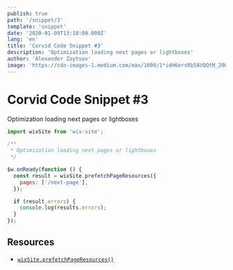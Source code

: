 ```yaml
---
publish: true
path: '/snippet/3'
template: 'snippet'
date: '2020-01-09T13:18:00.000Z'
lang: 'en'
title: 'Corvid Code Snippet #3'
description: 'Optimization loading next pages or lightboxes'
author: 'Alexander Zaytsev'
image: 'https://cdn-images-1.medium.com/max/1600/1*idH6ersRb5AVQQtM_20Hig.png'
---
```


# Corvid Code Snippet #3

Optimization loading next pages or lightboxes

```js
import wixSite from 'wix-site';

/**
 * Optimization loading next pages or lightboxes
 */

$w.onReady(function () {
  const result = wixSite.prefetchPageResources({
    pages: ['/next-page'],
  });

  if (result.errors) {
    console.log(results.errors);
  }
});
```

## Resources

- [`wixSite.prefetchPageResources()`](https://www.wix.com/corvid/reference/wix-site.html#prefetchPageResources)
